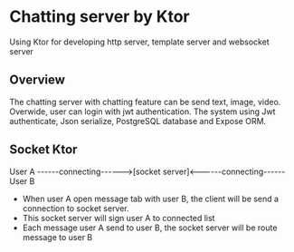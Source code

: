 # Chatting server by Ktor

Using Ktor for developing http server, template server and websocket server

## Overview

The chatting server with chatting feature can be send text, image, video. Overwide, user can login with jwt authentication.
The system using Jwt authenticate, Json serialize, PostgreSQL database and Expose ORM.

## Socket Ktor

  User A ------connecting------>[socket server]<------connecting------User B
  - When user A open message tab with user B, the client will be send a connection to socket server.
  - This socket server will sign user A to connected list
  - Each message user A send to user B, the socket server will be route message to user B
